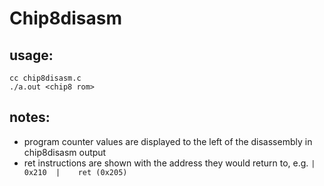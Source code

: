 # Chip8disasm

## usage:
```
cc chip8disasm.c
./a.out <chip8 rom>
```
## notes:
- program counter values are displayed to the left of the disassembly in chip8disasm output
- ret instructions are shown with the address they would return to, e.g. `|  0x210  |    ret (0x205)`
